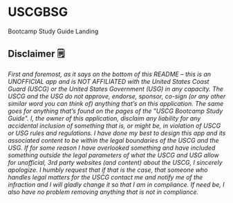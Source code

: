 # USCGBSG
Bootcamp Study Guide Landing

## Disclaimer 🗒
<i>First and foremost, as it says on the bottom of this README – this is an UNOFFICIAL app and is NOT AFFILIATED with the United States Coast Guard (USCG) or the United States Government (USG) in any capacity. The USCG and the USG do not approve, endorse, sponsor, co-sign (or any other similar word you can think of) anything that’s on this application. The same goes for anything that’s found on the pages of the \"USCG Bootcamp Study Guide\". I, the owner of this application, disclaim any liability for any accidental inclusion of something that is, or might be, in violation of USCG or USG rules and regulations. I have done my best to design this app and its associated content to be within the legal boundaries of the USCG and the USG. If for some reason I have overlooked something and have included something outside the legal parameters of what the USCG and USG allow for unofficial, 3rd party websites (and content) about the USCG, I sincerely apologize. I humbly request that if that is the case, that someone who handles legal matters for the USCG contact me and notify me of the infraction and I will gladly change it so that I am in compliance. If need be, I also have no problem removing anything that is not in compliance.</i>
